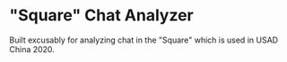 # "Square" Chat Analyzer
Built excusably for analyzing chat in the "Square" which is used
in USAD China 2020.